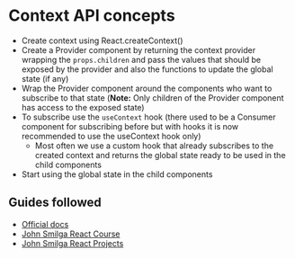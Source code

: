 # Context API concepts

- Create context using React.createContext()
- Create a Provider component by returning the context provider wrapping the ```props.children``` and pass the values that should be exposed by the provider and also the functions to update the global state (if any)
- Wrap the Provider component around the components who want to subscribe to that state (**Note:** Only children of the Provider component has access to the exposed state)
- To subscribe use the ```useContext``` hook (there used to be a Consumer component for subscribing before but with hooks it is now recommended to use the useContext hook only)
    - Most often we use a custom hook that already subscribes to the created context and returns the global state ready to be used in the child components
- Start using the global state in the child components

## Guides followed

- [Official docs](https://reactjs.org/docs/context.html)
- [John Smilga React Course](https://www.youtube.com/watch?v=iZhV0bILFb0&t=29676s)
- [John Smilga React Projects](https://www.youtube.com/watch?v=ly3m6mv5qvg&list=PLnHJACx3NwAe5XQDk9xLgym7FF8Q4FYW7&index=7&t=20686s)
